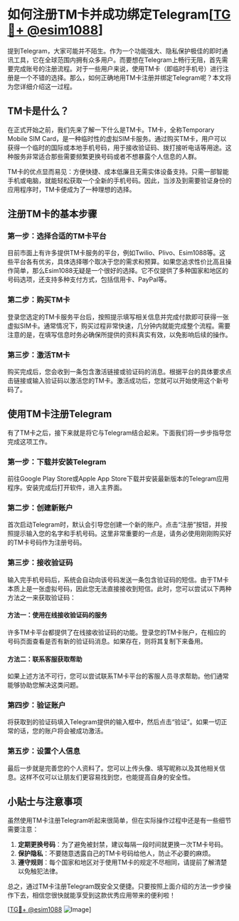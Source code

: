 # 如何注册TM卡并成功绑定Telegram[[TG💪+ @esim1088](https://t.me/s/esim1088)]

提到Telegram，大家可能并不陌生。作为一个功能强大、隐私保护极佳的即时通讯工具，它在全球范围内拥有众多用户。而要想在Telegram上畅行无阻，首先需要完成账号的注册流程。对于一些用户来说，使用TM卡（即临时手机号）进行注册是一个不错的选择。那么，如何正确地用TM卡注册并绑定Telegram呢？本文将为您详细介绍这一过程。

## TM卡是什么？

在正式开始之前，我们先来了解一下什么是TM卡。TM卡，全称Temporary Mobile SIM Card，是一种临时性的虚拟SIM卡服务。通过购买TM卡，用户可以获得一个临时的国际或本地手机号码，用于接收验证码、拨打接听电话等用途。这种服务非常适合那些需要频繁更换号码或者不想暴露个人信息的人群。

TM卡的优点显而易见：方便快捷、成本低廉且无需实体设备支持。只需一部智能手机或电脑，就能轻松获取一个全新的手机号码。因此，当涉及到需要验证身份的应用程序时，TM卡便成为了一种理想的选择。

## 注册TM卡的基本步骤

### 第一步：选择合适的TM卡平台

目前市面上有许多提供TM卡服务的平台，例如Twilio、Plivo、Esim1088等。这些平台各有优劣，具体选择哪个取决于您的需求和预算。如果您追求性价比高且操作简单，那么Esim1088无疑是一个很好的选择。它不仅提供了多种国家和地区的号码选项，还支持多种支付方式，包括信用卡、PayPal等。

### 第二步：购买TM卡

登录您选定的TM卡服务平台后，按照提示填写相关信息并完成付款即可获得一张虚拟SIM卡。通常情况下，购买过程非常快速，几分钟内就能完成整个流程。需要注意的是，在填写信息时务必确保所提供的资料真实有效，以免影响后续的操作。

### 第三步：激活TM卡

购买完成后，您会收到一条包含激活链接或验证码的消息。根据平台的具体要求点击链接或输入验证码以激活您的TM卡。激活成功后，您就可以开始使用这个新号码了。

## 使用TM卡注册Telegram

有了TM卡之后，接下来就是将它与Telegram结合起来。下面我们将一步步指导您完成这项工作。

### 第一步：下载并安装Telegram

前往Google Play Store或Apple App Store下载并安装最新版本的Telegram应用程序。安装完成后打开软件，进入主界面。

### 第二步：创建新账户

首次启动Telegram时，默认会引导您创建一个新的账户。点击“注册”按钮，并按照提示输入您的名字和手机号码。这里非常重要的一点是，请务必使用刚刚购买好的TM卡号码作为注册号码。

### 第三步：接收验证码

输入完手机号码后，系统会自动向该号码发送一条包含验证码的短信。由于TM卡本质上是一张虚拟号码，因此您无法直接接收到短信。此时，您可以尝试以下两种方法之一来获取验证码：

#### 方法一：使用在线接收验证码的服务
许多TM卡平台都提供了在线接收验证码的功能。登录您的TM卡账户，在相应的号码页面查看是否有新的验证码消息。如果存在，则将其复制下来备用。

#### 方法二：联系客服获取帮助
如果上述方法不可行，您可以尝试联系TM卡平台的客服人员寻求帮助。他们通常能够协助您解决这类问题。

### 第四步：验证账户

将获取到的验证码填入Telegram提供的输入框中，然后点击“验证”。如果一切正常的话，您的账户将会被成功激活。

### 第五步：设置个人信息

最后一步就是完善您的个人资料了。您可以上传头像、填写昵称以及其他相关信息。这样不仅可以让朋友们更容易找到您，也能提高自身的安全性。

## 小贴士与注意事项

虽然使用TM卡注册Telegram听起来很简单，但在实际操作过程中还是有一些细节需要注意：

1. **定期更换号码**：为了避免被封禁，建议每隔一段时间就更换一次TM卡号码。
2. **保护隐私**：不要随意透露自己的TM卡号码给他人，防止不必要的麻烦。
3. **遵守规则**：每个国家和地区对于使用TM卡的规定不尽相同，请提前了解清楚以免触犯法律。

总之，通过TM卡注册Telegram既安全又便捷。只要按照上面介绍的方法一步步操作下去，相信您很快就能享受到这款优秀应用带来的便利啦！

[[TG💪+ @esim1088](https://t.me/s/esim1088) ![Image](https://i.postimg.cc/4NQfJmqS/Snipaste-2025-05-13-00-14-12.png)]